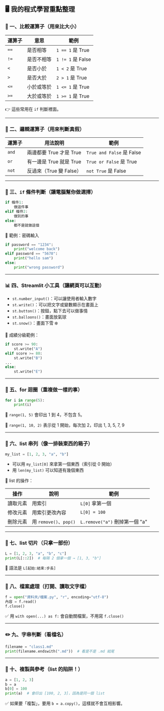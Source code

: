## 🖥 我的程式學習重點整理

### 🔢 一、比較運算子（用來比大小）

| 運算子 | 意思       | 範例              |
| ------ | ---------- | ----------------- |
| `==`   | 是否相等   | `1 == 1` 是 True  |
| `!=`   | 是否不相等 | `1 != 1` 是 False |
| `<`    | 是否小於   | `1 < 2` 是 True   |
| `>`    | 是否大於   | `2 > 1` 是 True   |
| `<=`   | 小於或等於 | `1 <= 1` 是 True  |
| `>=`   | 大於或等於 | `1 >= 1` 是 True  |

👉 這些常用在 `if` 判斷裡面。

---

### 🧠 二、邏輯運算子（用來判斷真假）

| 運算子 | 用法說明                | 範例                      |
| ------ | ----------------------- | ------------------------- |
| `and`  | 兩邊都要 True 才是 True | `True and False` 是 False |
| `or`   | 有一邊是 True 就是 True | `True or False` 是 True   |
| `not`  | 反過來（True 變 False） | `not True` 是 False       |

---

### 🏁 三、`if` 條件判斷（讓電腦幫你做選擇）

```python
if 條件1:
    做這件事
elif 條件2:
    做別的事
else:
    都不是就做這個
```

📌 範例：密碼輸入

```python
if password == "1234":
    print("welcome back")
elif password == "5678":
    print("hello sam")
else:
    print("wrong password")
```

---

### 📊 四、Streamlit 小工具（讓網頁可以互動）

- `st.number_input()`：可以讓使用者輸入數字
- `st.write()`：可以把文字或變數顯示在畫面上
- `st.button()`：按鈕，點下去可以做事情
- `st.balloons()`：畫面放氣球
- `st.snow()`：畫面下雪 ❄️

📌 成績分級範例：

```python
if score >= 90:
    st.write("A")
elif score >= 80:
    st.write("B")
...
else:
    st.write("E")
```

---

### 🔁 五、for 迴圈（重複做一樣的事）

```python
for i in range(5):
    print(i)
```

📌 `range(1, 5)` 會印出 1 到 4，不包含 5。

📌 `range(1, 10, 2)` 表示從 1 開始，每次加 2，印出 1, 3, 5, 7, 9

---

### 🧮 六、list 串列（像一排裝東西的箱子）

```python
my_list = [1, 2, 3, "a", "b"]
```

- 可以用 `my_list[0]` 來拿第一個東西（索引從 0 開始）
- 用 `len(my_list)` 可以知道有幾個東西

📌 list 的操作：

| 操作     | 說明                   | 範例                           |
| -------- | ---------------------- | ------------------------------ |
| 讀取元素 | 用索引                 | `L[0]` 拿第一個                |
| 修改元素 | 用索引更改內容         | `L[0] = 100`                   |
| 刪除元素 | 用 `remove()`、`pop()` | `L.remove("a")` 刪掉第一個 "a" |

---

### 🔂 七、list 切片（只拿一部份）

```python
L = [1, 2, 3, "a", "b", "c"]
print(L[::2])  # 每隔 2 個拿一個 → [1, 3, "b"]
```

📌 語法是 `L[起始:結束:步長]`

---

### 📄 八、檔案處理（打開、讀取文字檔）

```python
f = open("資料夾/檔案.py", "r", encoding="utf-8")
內容 = f.read()
f.close()
```

✅ 用 `with open(...) as f:` 會自動關檔案，不用寫 `f.close()`

---

### ✏️ 九、字串判斷（看檔名）

```python
filename = "class1.md"
print(filename.endswith(".md"))  # 看是不是 .md 結尾
```

---

### 🔁 十、複製與參考（list 的陷阱！）

```python
a = [1, 2, 3]
b = a
b[0] = 100
print(a)  # 會印出 [100, 2, 3]，因為是同一個 list
```

✅ 如果要「複製」，要用 `b = a.copy()`，這樣就不會互相影響。

